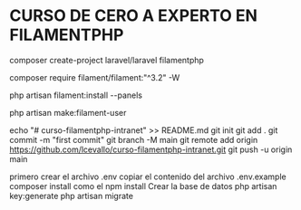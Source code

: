 # CURSO DE CERO A EXPERTO EN FILAMENTPHP
composer create-project laravel/laravel filamentphp

composer require filament/filament:"^3.2" -W

php artisan filament:install --panels

php artisan make:filament-user



echo "# curso-filamentphp-intranet" >> README.md
git init
git add .
git commit -m "first commit"
git branch -M main
git remote add origin https://github.com/lcevallo/curso-filamentphp-intranet.git
git push -u origin main

primero crear el archivo .env
copiar el contenido del archivo .env.example
composer install como el npm install
Crear la base de datos
php artisan key:generate
php artisan migrate

